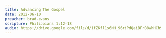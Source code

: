 ```yaml
---
title: Advancing The Gospel
date: 2012-06-10
preacher: brad-evans
scripture: Philippians 1:12-18
audio: https://drive.google.com/file/d/1fZKfl1s6NH_96rtPdQaiBFrB8whHCh9O/view
---
```

